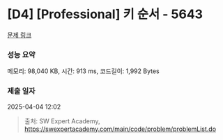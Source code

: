 # [D4] [Professional] 키 순서 - 5643 

[문제 링크](https://swexpertacademy.com/main/code/problem/problemDetail.do?contestProbId=AWXQsLWKd5cDFAUo) 

### 성능 요약

메모리: 98,040 KB, 시간: 913 ms, 코드길이: 1,992 Bytes

### 제출 일자

2025-04-04 12:02



> 출처: SW Expert Academy, https://swexpertacademy.com/main/code/problem/problemList.do